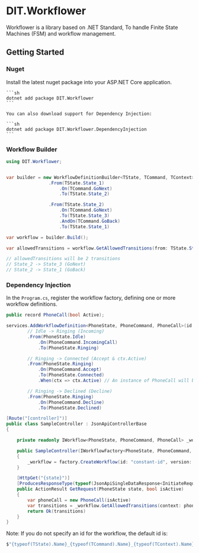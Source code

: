 # DIT.Workflower

Workflower is a library based on .NET Standard, To handle Finite State Machines (FSM) and workflow management.

## Getting Started

### Nuget

Install the latest nuget package into your ASP.NET Core application.

    ```sh
    dotnet add package DIT.Workflower
    ```

    You can also download support for Dependency Injection:

    ```sh
    dotnet add package DIT.Workflower.DependencyInjection
    ```

### Workflow Builder

```csharp
using DIT.Workflower;
```

```csharp

var builder = new WorkflowDefinitionBuilder<TState, TCommand, TContext>()
                .From(TState.State_1)
                    .On(TCommand.GoNext)
                    .To(TState.State_2)

                .From(TState.State_2)
                    .On(TCommand.GoNext)
                    .To(TState.State_3)
                    .AndOn(TCommand.GoBack)
                    .To(TState.State_1)

var workflow = builder.Build();

var allowedTransitions = workflow.GetAllowedTransitions(from: TState.State_2);

// allowedTransitions will be 2 transitions
// State_2 -> State_3 (GoNext)
// State_2 -> State_1 (GoBack)

```

### Dependency Injection

In the `Program.cs`, register the workflow factory, defining one or more workflow definitions.


```csharp
public record PhoneCall(bool Active);

services.AddWorkflowDefinition<PhoneState, PhoneCommand, PhoneCall>(id: "constant-id", version: 1)
        // Idle -> Ringing (Incoming)
        .From(PhoneState.Idle)
            .On(PhoneCommand.IncomingCall)
            .To(PhoneState.Ringing)

        // Ringing -> Connected (Accept & ctx.Active)
        .From(PhoneState.Ringing)
            .On(PhoneCommand.Accept)
            .To(PhoneState.Connected)
            .When(ctx => ctx.Active) // An instance of PhoneCall will become the ctx.

        // Ringing -> Declined (Decline)
        .From(PhoneState.Ringing)
            .On(PhoneCommand.Decline)
            .To(PhoneState.Declined)
```
```csharp
[Route("[controller]")]
public class SampleController : JsonApiControllerBase
{

    private readonly IWorkflow<PhoneState, PhoneCommand, PhoneCall> _workflow;

    public SampleController(IWorkflowFactory<PhoneState, PhoneCommand, PhoneCall> factory)
    {
        _workflow = factory.CreateWorkflow(id: "constant-id", version: 1); // Optional version param to support versioning on workflows.
    }

    [HttpGet("{state}")]
    [ProducesResponseType(typeof(JsonApiSingleDataResponse<InitiateRequest>), StatusCodes.Status200OK)]
    public ActionResult GetRequest(PhoneState state, bool isActive)
    {
        var phoneCall = new PhoneCall(isActive)
        var transitions = _workflow.GetAllowedTransitions(context: phoneCall, state);
        return Ok(transitions)
    }
}
```

Note: If you do not specify an id for the workflow, the default id is:
```csharp
$"{typeof(TState).Name}_{typeof(TCommand).Name}_{typeof(TContext).Name}";
```
